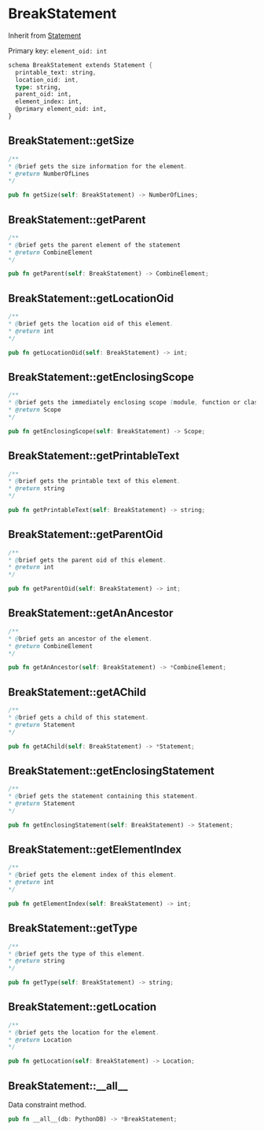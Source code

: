 # BreakStatement

Inherit from [Statement](./Statement.md)

Primary key: `element_oid: int`

```rust
schema BreakStatement extends Statement {
  printable_text: string,
  location_oid: int,
  type: string,
  parent_oid: int,
  element_index: int,
  @primary element_oid: int,
}
```
## BreakStatement::getSize

```java
/**
* @brief gets the size information for the element.
* @return NumberOfLines
*/
```
```rust
pub fn getSize(self: BreakStatement) -> NumberOfLines;
```
## BreakStatement::getParent

```java
/**
* @brief gets the parent element of the statement
* @return CombineElement 
*/
```
```rust
pub fn getParent(self: BreakStatement) -> CombineElement;
```
## BreakStatement::getLocationOid

```java
/**
* @brief gets the location oid of this element.
* @return int
*/
```
```rust
pub fn getLocationOid(self: BreakStatement) -> int;
```
## BreakStatement::getEnclosingScope

```java
/**
* @brief gets the immediately enclosing scope (module, function or class) whose body contains this statement.
* @return Scope 
*/
```
```rust
pub fn getEnclosingScope(self: BreakStatement) -> Scope;
```
## BreakStatement::getPrintableText

```java
/**
* @brief gets the printable text of this element.
* @return string
*/
```
```rust
pub fn getPrintableText(self: BreakStatement) -> string;
```
## BreakStatement::getParentOid

```java
/**
* @brief gets the parent oid of this element.
* @return int
*/
```
```rust
pub fn getParentOid(self: BreakStatement) -> int;
```
## BreakStatement::getAnAncestor

```java
/**
* @brief gets an ancestor of the element.
* @return CombineElement 
*/
```
```rust
pub fn getAnAncestor(self: BreakStatement) -> *CombineElement;
```
## BreakStatement::getAChild

```java
/**
* @brief gets a child of this statement.
* @return Statement 
*/
```
```rust
pub fn getAChild(self: BreakStatement) -> *Statement;
```
## BreakStatement::getEnclosingStatement

```java
/**
* @brief gets the statement containing this statement.
* @return Statement 
*/
```
```rust
pub fn getEnclosingStatement(self: BreakStatement) -> Statement;
```
## BreakStatement::getElementIndex

```java
/**
* @brief gets the element index of this element.
* @return int
*/
```
```rust
pub fn getElementIndex(self: BreakStatement) -> int;
```
## BreakStatement::getType

```java
/**
* @brief gets the type of this element.
* @return string
*/
```
```rust
pub fn getType(self: BreakStatement) -> string;
```
## BreakStatement::getLocation

```java
/**
* @brief gets the location for the element.
* @return Location
*/
```
```rust
pub fn getLocation(self: BreakStatement) -> Location;
```
## BreakStatement::\_\_all\_\_

Data constraint method.

```rust
pub fn __all__(db: PythonDB) -> *BreakStatement;
```
